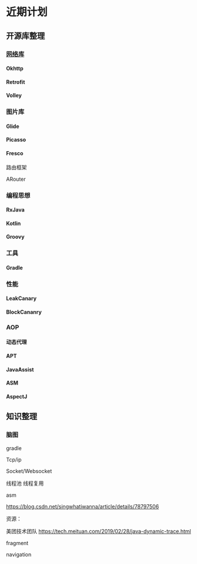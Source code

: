 # 近期计划

## 开源库整理

### [网络库](docs/network)

#### Okhttp

#### Retrofit

#### Volley

### 图片库

#### Glide

#### Picasso

#### Fresco

路由框架

ARouter

### 编程思想

#### RxJava

#### Kotlin

#### Groovy

### 工具

#### Gradle

### 性能

#### LeakCanary

#### BlockCananry

### AOP

#### 动态代理

#### APT

#### JavaAssist

#### ASM

#### AspectJ

## 知识整理

### 脑图

gradle

Tcp/ip

Socket/Websocket

线程池 线程复用

asm

https://blog.csdn.net/singwhatiwanna/article/details/78797506

资源：

美团技术团队 https://tech.meituan.com/2019/02/28/java-dynamic-trace.html

fragment

navigation








